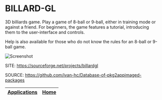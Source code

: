 # BILLARD-GL

 3D billiards game. Play a game of 8-ball or 9-ball, either in training mode or against a friend. For beginners, the game features a  tutorial, introducing them to the user-interface and  controls. 
 
 Help is also available for those who do not know the rules for an 8-ball or 9-ball game. 
 
 ![Screenshot](https://screenshots.debian.net/shrine/screenshot/1753/simage/large-025b1765a6e4c45f1a373f50f1d619dd.png)
 
 SITE: https://sourceforge.net/projects/billardgl

 SOURCE: https://github.com/ivan-hc/Database-of-pkg2appimaged-packages

 | [Applications](https://portable-linux-apps.github.io/apps.html) | [Home](https://portable-linux-apps.github.io)
 | --- | --- |
